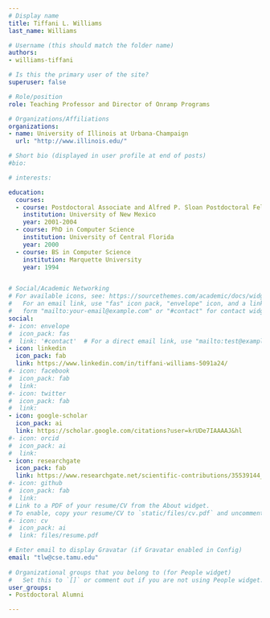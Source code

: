```yaml
---
# Display name
title: Tiffani L. Williams
last_name: Williams

# Username (this should match the folder name)
authors:
- williams-tiffani

# Is this the primary user of the site?
superuser: false

# Role/position
role: Teaching Professor and Director of Onramp Programs

# Organizations/Affiliations
organizations:
- name: University of Illinois at Urbana-Champaign
  url: "http://www.illinois.edu/"

# Short bio (displayed in user profile at end of posts)
#bio: 

# interests:

education:
  courses:
  - course: Postdoctoral Associate and Alfred P. Sloan Postdoctoral Fellowship in Computational Molecular Biology
    institution: University of New Mexico
    year: 2001-2004
  - course: PhD in Computer Science
    institution: University of Central Florida
    year: 2000
  - course: BS in Computer Science
    institution: Marquette University
    year: 1994


# Social/Academic Networking
# For available icons, see: https://sourcethemes.com/academic/docs/widgets/#icons
#   For an email link, use "fas" icon pack, "envelope" icon, and a link in the
#   form "mailto:your-email@example.com" or "#contact" for contact widget.
social:
#- icon: envelope
#  icon_pack: fas
#  link: '#contact'  # For a direct email link, use "mailto:test@example.org".
- icon: linkedin
  icon_pack: fab
  link: https://www.linkedin.com/in/tiffani-williams-5091a24/
#- icon: facebook
#  icon_pack: fab
#  link: 
#- icon: twitter
#  icon_pack: fab
#  link: 
- icon: google-scholar
  icon_pack: ai
  link: https://scholar.google.com/citations?user=krUDe7IAAAAJ&hl
#- icon: orcid
#  icon_pack: ai
#  link: 
- icon: researchgate
  icon_pack: fab
  link: https://www.researchgate.net/scientific-contributions/35539144_Tiffani_L_Williams
#- icon: github
#  icon_pack: fab
#  link:
# Link to a PDF of your resume/CV from the About widget.
# To enable, copy your resume/CV to `static/files/cv.pdf` and uncomment the lines below.  
#- icon: cv
#  icon_pack: ai
#  link: files/resume.pdf

# Enter email to display Gravatar (if Gravatar enabled in Config)
email: "tlw@cse.tamu.edu"
  
# Organizational groups that you belong to (for People widget)
#   Set this to `[]` or comment out if you are not using People widget.  
user_groups:
- Postdoctoral Alumni

---
```


